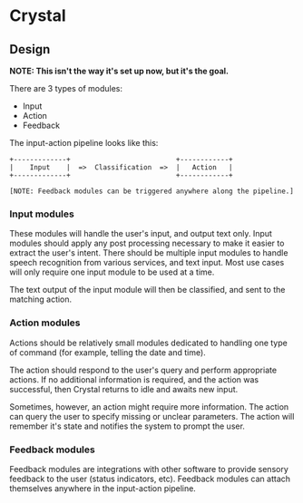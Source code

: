 # Crystal

## Design

**NOTE: This isn't the way it's set up now, but it's the goal.**

There are 3 types of modules:
* Input
* Action
* Feedback

The input-action pipeline looks like this:
```
+-------------+                          +------------+
|    Input    |  =>  Classification  =>  |   Action   |
+-------------+                          +------------+

[NOTE: Feedback modules can be triggered anywhere along the pipeline.]
```

### Input modules

These modules will handle the user's input, and output text only. Input modules should
apply any post processing necessary to make it easier to extract the user's intent.
There should be multiple input modules to handle speech recognition from various
services, and text input. Most use cases will only require one input module to be
used at a time.

The text output of the input module will then be classified, and sent to the matching action.

### Action modules

Actions should be relatively small modules dedicated to handling one type of command (for
example, telling the date and time).

The action should respond to the user's query and perform appropriate actions.
If no additional information is required, and the action was successful,
then Crystal returns to idle and awaits new input.

Sometimes, however, an action might require more information. The action can query the user
to specify missing or unclear parameters. The action will remember it's state and notifies
the system to prompt the user.

### Feedback modules

Feedback modules are integrations with other software to provide sensory feedback to
the user (status indicators, etc). Feedback modules can attach themselves anywhere in
the input-action pipeline.